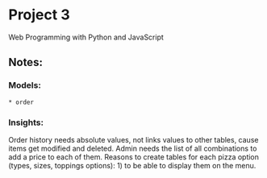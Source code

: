 # Project 3

Web Programming with Python and JavaScript

## Notes:

### Models:
    * order

### Insights:
Order history needs absolute values, not links values to other tables, cause items get modified and deleted.
Admin needs the list of all combinations to add a price to each of them.
Reasons to create tables for each pizza option (types, sizes, toppings options): 1) to be able to display them on the menu. 

